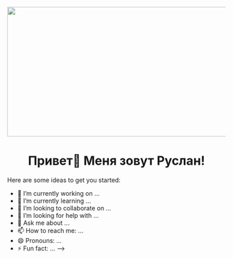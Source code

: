 <br clear="both">

<div align="center">
  <img height="300" width="600" src="[https://user-images.githubusercontent.com/74038190/225813708-98b745f2-7d22-48cf-9150-083f1b00d6c9.gif](https://media1.tenor.com/m/_EYOsX_1CUkAAAAC/pixel-night.gif)"  />
</div>

###

<h1 align="center">Привет👋 Меня зовут Руслан!</h1>

Here are some ideas to get you started:

- 🔭 I’m currently working on ...
- 🌱 I’m currently learning ...
- 👯 I’m looking to collaborate on ...
- 🤔 I’m looking for help with ...
- 💬 Ask me about ...
- 📫 How to reach me: ...
- 😄 Pronouns: ...
- ⚡ Fun fact: ...
-->
